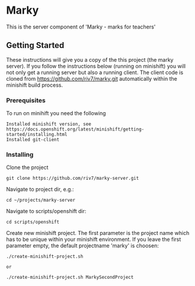 # Marky

This is the server component of 'Marky - marks for teachers'

## Getting Started

These instructions will give you a copy of the this project (the marky server).
If you follow the instructions below (running on minishift) you will not only get a running server but also a running client.
The client code is cloned from https://github.com/riv7/marky.git automatically within the minishift build process.

### Prerequisites

To run on minihift you need the following

```
Installed minishift version, see https://docs.openshift.org/latest/minishift/getting-started/installing.html
Installed git-client
```

### Installing

Clone the project

```
git clone https://github.com/riv7/marky-server.git
```

Navigate to project dir, e.g.:

```
cd ~/projects/marky-server
```

Navigate to scripts/openshift dir:

```
cd scripts/openshift
```

Create new minishift project. The first parameter is the project name which has to be unique within your minishift
environment. If you leave the first parameter empty, the default projectname 'marky' is choosen:

```
./create-minishift-project.sh

or 

./create-minishift-project.sh MarkySecondProject 
```


